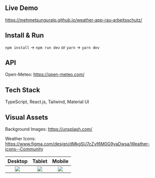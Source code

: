 ## Live Demo
https://mehmetsunguralp.github.io/weather-app-rau-arbeitsschutz/

## Install & Run
`npm install` → `npm run dev` or `yarn` → `yarn dev`

## API
Open-Meteo: https://open-meteo.com/

## Tech Stack
TypeScript, React.js, Tailwind, Material UI

## Visual Assets
Background Images: https://unsplash.com/

Weather Icons: https://www.figma.com/design/dMkgSU7cZyf6M0G9yaDwsa/Weather-icons--Community

Desktop             |  Tablet          |  Mobile  
:-------------------------:|:-------------------------:|:-------------------------:
![](https://github.com/user-attachments/assets/f6fbe2cc-f2d2-43b1-9c6f-26be8807ff37)  |  ![](https://github.com/user-attachments/assets/f9e17d23-137a-4c0c-8b50-63803920dbb4) | ![](https://github.com/user-attachments/assets/e74e18bf-5c35-47a1-ba42-d87fe2bc160e)
